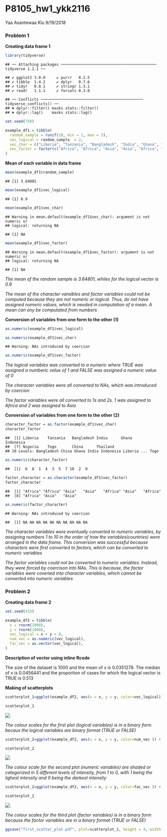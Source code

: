 P8105\_hw1\_ykk2116
================
Yaa Asantewaa Klu
9/19/2018

### Problem 1

**Creating data frame
    1**

``` r
library(tidyverse)
```

    ## ── Attaching packages ─────────────────────────────────────────── tidyverse 1.2.1 ──

    ## ✔ ggplot2 3.0.0     ✔ purrr   0.2.5
    ## ✔ tibble  1.4.2     ✔ dplyr   0.7.6
    ## ✔ tidyr   0.8.1     ✔ stringr 1.3.1
    ## ✔ readr   1.1.1     ✔ forcats 0.3.0

    ## ── Conflicts ────────────────────────────────────────────── tidyverse_conflicts() ──
    ## ✖ dplyr::filter() masks stats::filter()
    ## ✖ dplyr::lag()    masks stats::lag()

``` r
set.seed(758)

example_df1 = tibble(
  random_sample = runif(10, min = 1, max = 5),
  vec_logical = random_sample  > 2,
  vec_char = c("Liberia", "Tanzania", "Bangladesh", "India", "Ghana", "Indonesia","Nigeria", "Togo", "China", "Thailand"),
  vec_factor = factor(c("Africa", "Africa", "Asia", "Asia", "Africa", "Asia", "Africa", "Africa", "Asia", "Asia"))
)
```

**Mean of each variable in data
    frame**

``` r
mean(example_df1$random_sample)
```

    ## [1] 3.64801

``` r
mean(example_df1$vec_logical)
```

    ## [1] 0.9

``` r
mean(example_df1$vec_char)
```

    ## Warning in mean.default(example_df1$vec_char): argument is not numeric or
    ## logical: returning NA

    ## [1] NA

``` r
mean(example_df1$vec_factor)
```

    ## Warning in mean.default(example_df1$vec_factor): argument is not numeric or
    ## logical: returning NA

    ## [1] NA

*The mean of the random sample is 3.64801, whiles for the logical vector
is 0.9*

*The mean of the character varaibles and factor variables could not be
computed because they are not numeric or logical. Thus, do not have
assigned numeric values, which is needed in computation of a mean. A
mean can ony be computated from numbers*

**Conversion of variables from one form to the other (1)**

``` r
as.numeric(example_df1$vec_logical)

as.numeric(example_df1$vec_char)
```

    ## Warning: NAs introduced by coercion

``` r
as.numeric(example_df1$vec_factor)
```

*The logical variables was converted to a numeric where TRUE was
assigned a numberic value of 1 and FALSE was assigned a numeric value of
0*

*The character variables were all converted to NAs, which was introduced
by coercion*

*The factor variables were all converted to 1s and 2s. 1 was assigned to
Africa and 2 was assigned to Asia*

**Conversion of variables from one form to the other (2)**

``` r
character_factor = as.factor(example_df1$vec_char)
character_factor
```

    ##  [1] Liberia    Tanzania   Bangladesh India      Ghana      Indonesia 
    ##  [7] Nigeria    Togo       China      Thailand  
    ## 10 Levels: Bangladesh China Ghana India Indonesia Liberia ... Togo

``` r
as.numeric(character_factor)
```

    ##  [1]  6  8  1  4  3  5  7 10  2  9

``` r
factor_character = as.character(example_df1$vec_factor)
factor_character
```

    ##  [1] "Africa" "Africa" "Asia"   "Asia"   "Africa" "Asia"   "Africa"
    ##  [8] "Africa" "Asia"   "Asia"

``` r
as.numeric(factor_character)
```

    ## Warning: NAs introduced by coercion

    ##  [1] NA NA NA NA NA NA NA NA NA NA

*The character variables were eventually converted to numeric variables,
by assigning numbers 1 to 10 in the order of how the
variables(countries) were arranged in the data frame. This conversion
was successful because characters were first converted to factors, which
can be converted to numeric variables*

*The factor variables could not be converted to numeric variables.
Instead, they were forced by coercison into NAs. This is because, the
factor variables were coverted into character variables, which cannot be
converted into numeric variables*

### Problem 2

**Creating data frame 2**

``` r
set.seed(433)

example_df2 = tibble(
  x = rnorm(1000),
  y = rnorm(1000),
  vec_logical = x + y > 0,
  num_vec = as.numeric(vec_logical),
  fac_vec = as.vector(vec_logical),  
)
```

**Description of vector using inline Rcode**

The size of the dataset is 1000 and the mean of x is 0.0351278. The
median of x is 0.0456441 and the proportion of cases for which the
logical vector is TRUE is 0.513

**Making of
scatterplots**

``` r
scatterplot_1=ggplot(example_df2, aes(x = x, y = y, color=vec_logical)) + geom_point()

scatterplot_1
```

![](p8105_hw1_ykk2116_files/figure-gfm/unnamed-chunk-6-1.png)<!-- -->

*The colour scales for the first plot (logical variables) is in a binary
form becaus the logical variables are binary format (TRUE or
FALSE)*

``` r
scatterplot_2=ggplot(example_df2, aes(x = x, y = y, color=num_vec )) + geom_point()

scatterplot_2
```

![](p8105_hw1_ykk2116_files/figure-gfm/unnamed-chunk-7-1.png)<!-- -->

*The colour scale for the second plot (numeric variables) are shaded or
categorized in 5 different levels of intensity, from 1 to 0, with 1
being the lighest intensity and 0 being the darkest
intensity*

``` r
scatterplot_2=ggplot(example_df2, aes(x = x, y = y, color=fac_vec )) + geom_point()

scatterplot_2
```

![](p8105_hw1_ykk2116_files/figure-gfm/unnamed-chunk-8-1.png)<!-- -->

*The colour scales for the third plot (factor variables) is in a binary
form because the factor variables are in a binary format (TRUE or
FALSE)*

``` r
ggsave("first_scatter_plot.pdf", plot=scatterplot_1, height = 4, width = 6)
```
